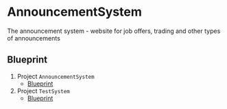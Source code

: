 # AnnouncementSystem

The announcement system - website for job offers, trading and other types of announcements

## Blueprint

1. Project `AnnouncementSystem`
    * [Blueprint](blueprint/ANNOUNCEMENT.md)
2. Project `TestSystem`
    * [Blueprint](blueprint/TEST.md)
